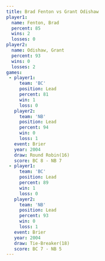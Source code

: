 ```yaml
---
title: Brad Fenton vs Grant Odishaw
player1:              
  name: Fenton, Brad  
  percent: 85         
  wins: 2             
  losses: 0           
player2:              
  name: Odishaw, Grant
  percent: 93         
  wins: 0             
  losses: 2           
games:
 - player1:        
     team: 'BC'    
     position: Lead
     percent: 81   
     win: 1        
     loss: 0       
   player2:        
     team: 'NB'    
     position: Lead
     percent: 94   
     win: 0        
     loss: 1       
   event: Brier         
   year: 2004           
   draw: Round Robin(16)
   score: BC 8 - NB 7   
 - player1:        
     team: 'BC'    
     position: Lead
     percent: 89   
     win: 1        
     loss: 0       
   player2:        
     team: 'NB'    
     position: Lead
     percent: 93   
     win: 0        
     loss: 1       
   event: Brier         
   year: 2004           
   draw: Tie-Breaker(18)
   score: BC 7 - NB 5   
---
```


